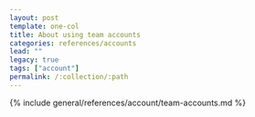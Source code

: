 ```yaml
---
layout: post
template: one-col
title: About using team accounts
categories: references/accounts
lead: ""
legacy: true
tags: ["account"]
permalink: /:collection/:path
---
```


{% include general/references/account/team-accounts.md %}
